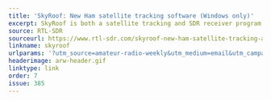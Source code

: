 ```yaml
---
title: 'SkyRoof: New Ham satellite tracking software (Windows only)'
excerpt: SkyRoof is both a satellite tracking and SDR receiver program. It supports the RTL-SDR as well as Airspy and SDRplay devices.
source: RTL-SDR
sourceurl: https://www.rtl-sdr.com/skyroof-new-ham-satellite-tracking-and-sdr-receiver-software/
linkname: skyroof
urlparams: '?utm_source=amateur-radio-weekly&utm_medium=email&utm_campaign=newsletter'
headerimage: arw-header.gif
linktype: link
order: 7
issue: 385
---
```

